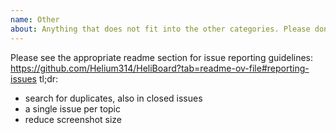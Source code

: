 ```yaml
---
name: Other
about: Anything that does not fit into the other categories. Please don't use this for questions, discussions, or anything that fits into one of the other issue categories.
---
```


Please see the appropriate readme section for issue reporting guidelines: https://github.com/Helium314/HeliBoard?tab=readme-ov-file#reporting-issues
tl;dr:
* search for duplicates, also in closed issues
* a single issue per topic
* reduce screenshot size

<!-- please remove above text before submitting -->
